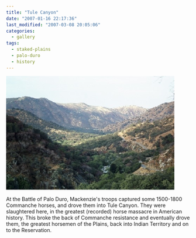 ```yaml
---
title: "Tule Canyon"
date: "2007-01-16 22:17:36"
last_modified: "2007-03-08 20:05:06"
categories:
  - gallery
tags:
  - staked-plains
  - palo-duro
  - history   
---
```

![106.jpg](/images/gallery/106.jpg)    

At the Battle of Palo Duro, Mackenzie's troops captured some 1500-1800 Commanche horses, and drove them into Tule Canyon. They were slaughtered here, in the greatest (recorded) horse massacre in American history. This broke the back of Commanche resistance and eventually drove them, the greatest horsemen of the Plains, back into Indian Territory and on to the Reservation.
